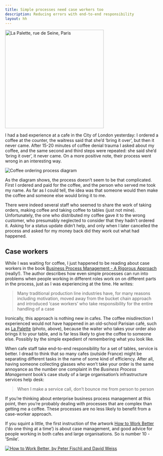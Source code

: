 ```yaml
---
title: Simple processes need case workers too
description: Reducing errors with end-to-end responsibility
layout: hh
---
```


[<img src="../picture/photo/france/la_palette.jpeg" alt="La Palette, rue de Seine, Paris" style="width:323px">](../photo/la_palette.html)

I had a bad experience at a cafe in the City of London yesterday: I ordered a coffee at the counter, the waitress said that she’d ‘bring it over’, but then it never came. After 15-20 minutes of coffee denial trauma I asked about my coffee, and the same second and third steps were repeated: she said she’d ‘bring it over’, it never came. On a more positive note, their process went wrong in an interesting way.

![Coffee ordering process diagram](case-worker-process.png)

As the diagram shows, the process doesn’t seem to be that complicated. First I ordered and paid for the coffee, and the person who served me took my name. As far as I could tell, the idea was that someone would then make the coffee and someone else would bring it to me.

There were indeed several staff who seemed to share the work of taking orders, making coffee and taking coffee to tables (just not mine). Unfortunately, the one who distributed my coffee gave it to the wrong customer, who presumably neglected to consider that they hadn’t ordered it. Asking for a status update didn’t help, and only when I later cancelled the process and asked for my money back did they work out what had happened.

## Case workers

While I was waiting for coffee, I just happened to be reading about case workers in the book [Business Process Management - A Rigorous Approach](http://shop.bcs.org/display.asp?K=9781902505602) (really!). The author describes how even simple processes can run into problems when people working in different roles work on on different parts in the process, just as I was experiencing at the time. He writes:

> Many traditional production line industries have, for many reasons including motivation, moved away from the bucket chain approach and introduced ‘case workers’ who take responsibility for the entire handling of a case

Ironically, this approach is nothing new in cafes. The coffee misdirection I experienced would not have happened in an old-school Parisian café, such as [La Palette](http://www.cafelapaletteparis.com) (photo, above), because the waiter who takes your order also brings it to your table, and is far less likely to give the coffee to someone else. Possibly by the simple expedient of remembering what you look like.

When cafe staff take end-to-end responsibility for a set of tables, service is better. I dread to think that so many cafes (outside France) might be separating different tasks in the name of some kind of efficiency. After all, having someone collecting glasses who won’t take your order is the same annoyance as the number one complaint in the _Business Process Management_ book’s case study of a large organisation’s infrastructure services help desk:

> When I make a service call, don’t bounce me from person to person

If you’re thinking about enterprise business process management at this point, then you’re probably dealing with processes that are complex than getting me a coffee. These processes are no less likely to benefit from a case-worker approach.

If you squint a little, the first instruction of the artwork [How to Work Better](http://blog.idonethis.com/empty-work-quotes/) (‘do one thing at a time’) is about case management, and good advice for people working in both cafes and large organisations. So is number 10 - ‘Smile’.

[ ![How to Work Better, by Peter Fischli and David Weiss](how-to-work-better.jpg) ](http://blog.idonethis.com/empty-work-quotes/)
